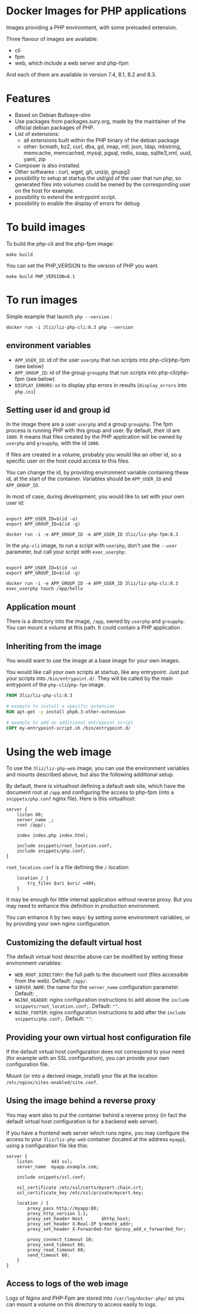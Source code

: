 Docker Images for PHP applications
==================================

Images providing a PHP environment, with some preloaded extension.

Three flavour of images are available:
- cli
- fpm
- web, which include a web server and php-fpm

And each of them are available in version 7.4, 8.1, 8.2 and 8.3.

Features
========

* Based on Debian Bullseye-slim
* Use packages from packages.sury.org, made by the maintainer of the official debian packages of PHP.
* List of extensions:
  - all extensions built within the PHP binary of the debian package
  - other: bcmath, bz2, curl, dba, gd, imap, intl, json, ldap, mbstring, memcache, memcached, mysql, pgsql,
    redis, soap, sqlite3,xml, uuid, yaml, zip
* Composer is also installed.
* Other softwares : curl, wget, git, unzip, gnupg2
* possibility to setup at startup the uid/gid of the user that run php, so generated files into volumes could be owned 
  by the corresponding user on the host for example. 
* possibility to extend the entrypoint script.
* possibility to enable the display of errors for debug 

To build images
===============

To build the php-cli and the php-fpm image:

```
make build
```

You can set the PHP_VERSION to the version of PHP you want.

```
make build PHP_VERSION=8.1
```

To run images
=============

Simple example that launch `php --version` :

```
docker run -i 3liz/liz-php-cli:8.3 php --version
```

environment variables
---------------------

- `APP_USER_ID`: id of the user `userphp` that run scripts into php-cli/php-fpm (see below)
- `APP_GROUP_ID`: id of the group `groupphp` that run scripts into php-cli/php-fpm (see below)
- `DISPLAY_ERRORS`: `on` to display php errors in results (`display_errors` into `php.ini`)


Setting user id and group id
----------------------------

In the image there are a user `userphp` and a group `groupphp`. The fpm process
is running PHP with this group and user. By default, their id are `1000`.
It means that files created by the PHP application will be owned by `userphp` and `groupphp`,
with the id `1000`.

If files are created in a volume, probably you would like an other id, so
a specific user on the host could access to this files.

You can change the id, by providing environment variable containing these id,
at the start of the container. Variables should be `APP_USER_ID` and `APP_GROUP_ID`.

In most of case, during development, you would like to set with your own user id:

```

export APP_USER_ID=$(id -u)
export APP_GROUP_ID=$(id -g)

docker run -i -e APP_GROUP_ID -e APP_USER_ID 3liz/liz-php-fpm:8.3
```

In the `php-cli` image, to run a script with `userphp`, don't use the `--user`
parameter, but call your script with `exec_userphp`:

```

export APP_USER_ID=$(id -u)
export APP_GROUP_ID=$(id -g)

docker run -i -e APP_GROUP_ID -e APP_USER_ID 3liz/liz-php-cli:8.3 exec_userphp touch /app/hello
```

Application mount
-----------------

There is a directory into the image, `/app`, owned by `userphp` and `groupphp`.
You can mount a volume at this path. It could contain a PHP application.



Inheriting from the image
-------------------------

You would want to use the image at a base image for your own images.

You would like call your own scripts at startup, like any entrypoint.
Just put your scripts into `/bin/entrypoint.d/`. They will be called by
the main entrypoint of the `php-cli`/`php-fpm` image.

```dockerfile
FROM 3liz/liz-php-cli:8.3

# exemple to install a specific extension
RUN apt-get -y install php8.3-other-extension

# exemple to add an additional entrypoint script
COPY my-entrypoint-script.sh /bin/entrypoint.d/

```

Using the web image
===================

To use the `3liz/liz-php-web` image, you can use the environment variables and mounts
described above, but also the following additional setup.

By default, there is virtualhost defining a default web site, which have
the document root at `/app` and configuring the access to php-fpm (into a `snippets/php.conf` nginx file).
Here is this virtualhost:

```
server {
    listen 80;
    server_name _;
    root /app/;

    index index.php index.html;

    include snippets/root_location.conf;
    include snippets/php.conf;
}
```

`root_location.conf` is a file defining the `/` location:

```
    location / {
        try_files $uri $uri/ =404;
    }

```

It may be enough for little internal application without reverse proxy. But you 
may need to enhance this definition in production environment.

You can enhance it by two ways: by setting some environment variables, or by providing 
your own nginx configuration

Customizing the default virtual host
------------------------------------

The default virtual host describe above can be modified by setting these environment
variables:

- `WEB_ROOT_DIRECTORY`: the full path to the document root (files accessible from the web). Default: `/app/`.
- `SERVER_NAME`: the name for the `server_name` configuration parameter. Default: `_`
- `NGINX_HEADER`: nginx configuration instructions to add above the `include snippets/root_location.conf;`. Default: `""`.
- `NGINX_FOOTER`: nginx configuration instructions to add after the `include snippets/php.conf;`. Default: `""`.


Providing your own virtual host configuration file
--------------------------------------------------

If the default virtual host configuration does not correspond to your need (for example with
an SSL configuration), you can provide your own configuration file. 

Mount (or into a derived image, install) your file at the location `/etc/nginx/sites-enabled/site.conf`. 


Using the image behind a reverse proxy
--------------------------------------

You may want also to put the container behind a reverse proxy (in fact the default 
virtual host configuration is for a backend web server).

If you have a frontend web server which runs nginx, you may configure the access
to your `3liz/liz-php-web` container (located at the address `myapp`), using a 
configuration file like this: 

```
server {
    listen       443 ssl;
    server_name  myapp.example.com;

    include snippets/ssl.conf;

    ssl_certificate /etc/ssl/certs/mycert.chain.crt;
    ssl_certificate_key /etc/ssl/private/mycert.key;

    location / {
        proxy_pass http://myapp:80;
        proxy_http_version 1.1;
        proxy_set_header Host       $http_host;
        proxy_set_header X-Real-IP $remote_addr;
        proxy_set_header X-Forwarded-For $proxy_add_x_forwarded_for;

        proxy_connect_timeout 10;
        proxy_send_timeout 60;
        proxy_read_timeout 60;
        send_timeout 60;
    }
}
```

Access to logs of the web image
-------------------------------

Logs of Nginx and PHP-Fpm are stored into `/var/log/docker-php/` so you can mount
a volume on this directory to access easily to logs. 



